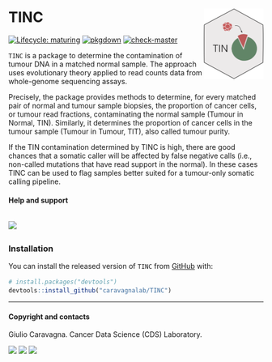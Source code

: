 
# TINC <img src='man/figures/logo.png' align="right" height="139" />

<!-- badges: start -->

[![Lifecycle:
maturing](https://img.shields.io/badge/lifecycle-maturing-blue.svg)](https://www.tidyverse.org/lifecycle/#maturing)
[![pkgdown](https://github.com/caravagnalab/TINC/actions/workflows/pkgdown.yaml/badge.svg)](https://github.com/caravagnalab/TINC/actions/workflows/pkgdown.yaml)
[![check-master](https://github.com/caravagnalab/TINC/actions/workflows/check-master.yml/badge.svg)](https://github.com/caravagnalab/TINC/actions/workflows/check-master.yml)
<!-- badges: end -->

`TINC` is a package to determine the contamination of tumour DNA in a
matched normal sample. The approach uses evolutionary theory applied to
read counts data from whole-genome sequencing assays.

Precisely, the package provides methods to determine, for every matched
pair of normal and tumour sample biopsies, the proportion of cancer
cells, or tumour read fractions, contaminating the normal sample (Tumour
in Normal, TIN). Similarly, it determines the proportion of cancer cells
in the tumour sample (Tumour in Tumour, TIT), also called tumour purity.

If the TIN contamination determined by TINC is high, there are good
chances that a somatic caller will be affected by false negative calls
(i.e., non-called mutations that have read support in the normal). In
these cases TINC can be used to flag samples better suited for a
tumour-only somatic calling pipeline.

#### Help and support

## [![](https://img.shields.io/badge/GitHub%20Pages-https://caravagnalab.github.io/TINC/-yellow.svg)](https://caravagnalab.github.io/TINC)

### Installation

You can install the released version of `TINC` from
[GitHub](https://github.com/) with:

``` r
# install.packages("devtools")
devtools::install_github("caravagnalab/TINC")
```

------------------------------------------------------------------------

#### Copyright and contacts

Giulio Caravagna. Cancer Data Science (CDS) Laboratory.

[![](https://img.shields.io/badge/Email-gcaravagn@gmail.com-steelblue.svg)](mailto:gcaravagn@gmail.com)
[![](https://img.shields.io/badge/CDS%20Lab%20Github-caravagnalab-seagreen.svg)](https://github.com/caravagnalab)
[![](https://img.shields.io/badge/CDS%20Lab%20webpage-https://www.caravagnalab.org/-red.svg)](https://www.caravagnalab.org/)

